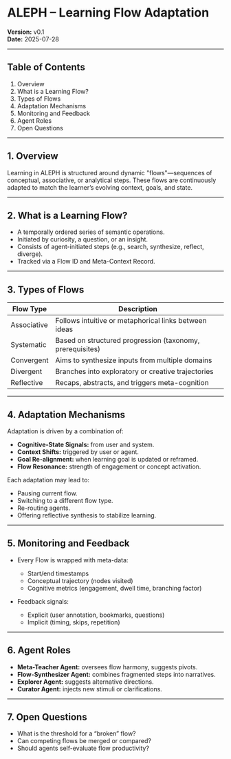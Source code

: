 # ALEPH – Learning Flow Adaptation

**Version:** v0.1  
**Date:** 2025-07-28

---

## Table of Contents
1. Overview
2. What is a Learning Flow?
3. Types of Flows
4. Adaptation Mechanisms
5. Monitoring and Feedback
6. Agent Roles
7. Open Questions

---

## 1. Overview
Learning in ALEPH is structured around dynamic "flows"—sequences of conceptual, associative, or analytical steps. These flows are continuously adapted to match the learner’s evolving context, goals, and state.

---

## 2. What is a Learning Flow?

- A temporally ordered series of semantic operations.
- Initiated by curiosity, a question, or an insight.
- Consists of agent-initiated steps (e.g., search, synthesize, reflect, diverge).
- Tracked via a Flow ID and Meta-Context Record.

---

## 3. Types of Flows

| Flow Type | Description |
|-----------|-------------|
| Associative | Follows intuitive or metaphorical links between ideas |
| Systematic | Based on structured progression (taxonomy, prerequisites) |
| Convergent | Aims to synthesize inputs from multiple domains |
| Divergent | Branches into exploratory or creative trajectories |
| Reflective | Recaps, abstracts, and triggers meta-cognition |

---

## 4. Adaptation Mechanisms

Adaptation is driven by a combination of:

- **Cognitive-State Signals:** from user and system.
- **Context Shifts:** triggered by user or agent.
- **Goal Re-alignment:** when learning goal is updated or reframed.
- **Flow Resonance:** strength of engagement or concept activation.

Each adaptation may lead to:
- Pausing current flow.
- Switching to a different flow type.
- Re-routing agents.
- Offering reflective synthesis to stabilize learning.

---

## 5. Monitoring and Feedback

- Every Flow is wrapped with meta-data:
  - Start/end timestamps
  - Conceptual trajectory (nodes visited)
  - Cognitive metrics (engagement, dwell time, branching factor)

- Feedback signals:
  - Explicit (user annotation, bookmarks, questions)
  - Implicit (timing, skips, repetition)

---

## 6. Agent Roles

- **Meta-Teacher Agent:** oversees flow harmony, suggests pivots.
- **Flow-Synthesizer Agent:** combines fragmented steps into narratives.
- **Explorer Agent:** suggests alternative directions.
- **Curator Agent:** injects new stimuli or clarifications.

---

## 7. Open Questions

- What is the threshold for a “broken” flow?
- Can competing flows be merged or compared?
- Should agents self-evaluate flow productivity?

